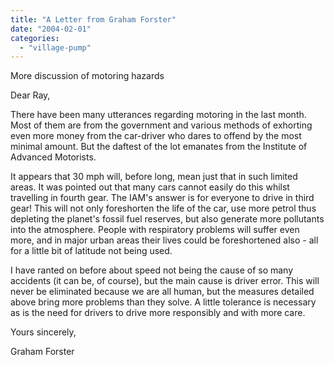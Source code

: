 ```yaml
---
title: "A Letter from Graham Forster"
date: "2004-02-01"
categories: 
  - "village-pump"
---
```


More discussion of motoring hazards

Dear Ray,

There have been many utterances regarding motoring in the last month. Most of them are from the government and various methods of exhorting even more money from the car-driver who dares to offend by the most minimal amount. But the daftest of the lot emanates from the Institute of Advanced Motorists.

It appears that 30 mph will, before long, mean just that in such limited areas. It was pointed out that many cars cannot easily do this whilst travelling in fourth gear. The IAM's answer is for everyone to drive in third gear! This will not only foreshorten the life of the car, use more petrol thus depleting the planet's fossil fuel reserves, but also generate more pollutants into the atmosphere. People with respiratory problems will suffer even more, and in major urban areas their lives could be foreshortened also - all for a little bit of latitude not being used.

I have ranted on before about speed not being the cause of so many accidents (it can be, of course), but the main cause is driver error. This will never be eliminated because we are all human, but the measures detailed above bring more problems than they solve. A little tolerance is necessary as is the need for drivers to drive more responsibly and with more care.

Yours sincerely,

Graham Forster

